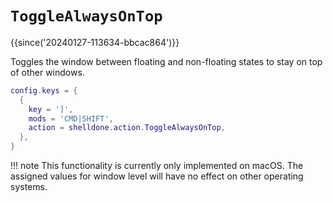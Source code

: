 # `ToggleAlwaysOnTop`

{{since('20240127-113634-bbcac864')}}

Toggles the window between floating and non-floating states to stay on top of other windows.

```lua
config.keys = {
  {
    key = ']',
    mods = 'CMD|SHIFT',
    action = shelldone.action.ToggleAlwaysOnTop,
  },
}
```

!!! note 
    This functionality is currently only implemented on macOS. 
    The assigned values for window level will have no effect on other operating systems.
